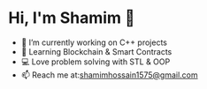 

# Hi, I'm Shamim 👋
- 🔭 I’m currently working on C++ projects
- 🌱 Learning Blockchain & Smart Contracts
- 💻 Love problem solving with STL & OOP
- 📫 Reach me at:shamimhossain1575@gmail.com


<!--
**Shamim756/Shamim756** is a ✨ _special_ ✨ repository because its `README.md` (this file) appears on your GitHub profile.

Here are some ideas to get you started:

- 🔭 I’m currently working on ...
- 🌱 I’m currently learning ...
- 👯 I’m looking to collaborate on ...
- 🤔 I’m looking for help with ...
- 💬 Ask me about ...
- 📫 How to reach me: ...
- 😄 Pronouns: ...
- ⚡ Fun fact: ...
-->
